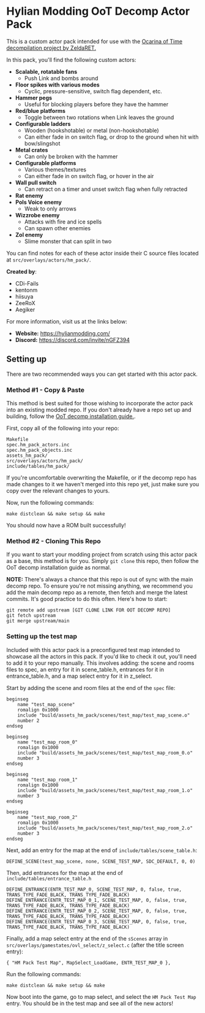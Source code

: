 # Hylian Modding OoT Decomp Actor Pack

This is a custom actor pack intended for use with the [Ocarina of Time decompilation project by ZeldaRET.](https://github.com/zeldaret/oot)

In this pack, you'll find the following custom actors:
* **Scalable, rotatable fans**
  * Push Link and bombs around 
* **Floor spikes with various modes** 
  * Cyclic, pressure-sensitive, switch flag dependent, etc.
* **Hammer pegs**
  * Useful for blocking players before they have the hammer
* **Red/blue platforms**
  * Toggle between two rotations when Link leaves the ground
* **Configurable ladders**
  * Wooden (hookshotable) or metal (non-hookshotable)
  * Can either fade in on switch flag, or drop to the ground when hit with bow/slingshot
* **Metal crates**
  * Can only be broken with the hammer 
* **Configurable platforms**
  * Various themes/textures
  * Can either fade in on switch flag, or hover in the air
* **Wall pull switch**
  * Can retract on a timer and unset switch flag when fully retracted 
* **Rat enemy**
* **Pols Voice enemy**
  * Weak to only arrows 
* **Wizzrobe enemy**
  * Attacks with fire and ice spells
  * Can spawn other enemies 
* **Zol enemy**
  * Slime monster that can split in two 

You can find notes for each of these actor inside their C source files located at ``src/overlays/actors/hm_pack/``.

**Created by**:
* CDi-Fails
* kentonm
* hiisuya
* ZeeRoX
* Aegiker

For more information, visit us at the links below:

* **Website:** <https://hylianmodding.com/>
* **Discord:** <https://discord.com/invite/nGFZ394>

## Setting up

There are two recommended ways you can get started with this actor pack.

### Method #1 - Copy & Paste
This method is best suited for those wishing to incorporate the actor pack into an existing modded repo. If you don't already have a repo set up and building, follow the [OoT decomp installation guide.](https://github.com/zeldaret/oot#installation).

First, copy all of the following into your repo:

```
Makefile
spec.hm_pack_actors.inc
spec.hm_pack_objects.inc
assets_hm_pack/
src/overlays/actors/hm_pack/
include/tables/hm_pack/
```

If you're uncomfortable overwriting the Makefile, or if the decomp repo has made changes to it we haven't merged into this repo yet, just make sure you copy over the relevant changes to yours.

Now, run the following commands:
```
make distclean && make setup && make
```
You should now have a ROM built successfully!

### Method #2 - Cloning This Repo
If you want to start your modding project from scratch using this actor pack as a base, this method is for you. Simply ``git clone`` this repo, then follow the OoT decomp installation guide as normal.

**NOTE:** There's always a chance that this repo is out of sync with the main decomp repo. To ensure you're not missing anything, we recommend you add the main decomp repo as a remote, then fetch and merge the latest commits. It's good practice to do this often. Here's how to start:
```
git remote add upstream [GIT CLONE LINK FOR OOT DECOMP REPO]
git fetch upstream
git merge upstream/main
```

### Setting up the test map
Included with this actor pack is a preconfigured test map intended to showcase all the actors in this pack. If you'd like to check it out, you'll need to add it to your repo manually. This involves adding: the scene and rooms files to spec, an entry for it in scene_table.h, entrances for it in entrance_table.h, and a map select entry for it in z_select.

Start by adding the scene and room files at the end of the `spec` file:
```
beginseg
    name "test_map_scene"
    romalign 0x1000
    include "build/assets_hm_pack/scenes/test_map/test_map_scene.o"
    number 2
endseg

beginseg
    name "test_map_room_0"
    romalign 0x1000
    include "build/assets_hm_pack/scenes/test_map/test_map_room_0.o"
    number 3
endseg

beginseg
    name "test_map_room_1"
    romalign 0x1000
    include "build/assets_hm_pack/scenes/test_map/test_map_room_1.o"
    number 3
endseg

beginseg
    name "test_map_room_2"
    romalign 0x1000
    include "build/assets_hm_pack/scenes/test_map/test_map_room_2.o"
    number 3
endseg
```

Next, add an entry for the map at the end of `include/tables/scene_table.h`:
```
DEFINE_SCENE(test_map_scene, none, SCENE_TEST_MAP, SDC_DEFAULT, 0, 0)
```

Then, add entrances for the map at the end of ``include/tables/entrance_table.h``
```
DEFINE_ENTRANCE(ENTR_TEST_MAP_0, SCENE_TEST_MAP, 0, false, true, TRANS_TYPE_FADE_BLACK, TRANS_TYPE_FADE_BLACK)
DEFINE_ENTRANCE(ENTR_TEST_MAP_0_1, SCENE_TEST_MAP, 0, false, true, TRANS_TYPE_FADE_BLACK, TRANS_TYPE_FADE_BLACK)
DEFINE_ENTRANCE(ENTR_TEST_MAP_0_2, SCENE_TEST_MAP, 0, false, true, TRANS_TYPE_FADE_BLACK, TRANS_TYPE_FADE_BLACK)
DEFINE_ENTRANCE(ENTR_TEST_MAP_0_3, SCENE_TEST_MAP, 0, false, true, TRANS_TYPE_FADE_BLACK, TRANS_TYPE_FADE_BLACK)
```

Finally, add a map select entry at the end of the ``sScenes`` array in ``src/overlays/gamestates/ovl_select/z_select.c`` (after the title screen entry):
```
{ "HM Pack Test Map", MapSelect_LoadGame, ENTR_TEST_MAP_0 },
```

Run the following commands:
```
make distclean && make setup && make
```

Now boot into the game, go to map select, and select the `HM Pack Test Map` entry. You should be in the test map and see all of the new actors!

